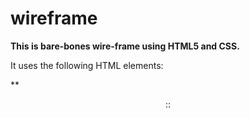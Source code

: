 # wireframe
**This is bare-bones wire-frame using HTML5 and CSS.**

It uses the following HTML elements:

**<head>** 
  
**<body>** 
  
**<div>**
   
**<header>::
    
 **<nav>**
  
 **<section>**
    
 **<article>**
      
  **<h1>**
   
   **<p>**
    
  **<aside>**
    
  **<footer>**
    
